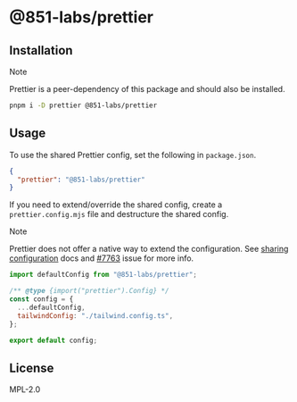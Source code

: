 # @851-labs/prettier

## Installation

> [!NOTE]  
> Prettier is a peer-dependency of this package and should also be installed.

```bash
pnpm i -D prettier @851-labs/prettier
```

## Usage

To use the shared Prettier config, set the following in `package.json`.

```json
{
  "prettier": "@851-labs/prettier"
}
```

If you need to extend/override the shared config, create a `prettier.config.mjs` file and destructure the shared config.

> [!NOTE]  
> Prettier does not offer a native way to extend the configuration. See [sharing configuration](https://prettier.io/docs/en/configuration.html#sharing-configurations) docs and [#7763](https://github.com/prettier/prettier/issues/7763) issue for more info.

```mjs
import defaultConfig from "@851-labs/prettier";

/** @type {import("prettier").Config} */
const config = {
  ...defaultConfig,
  tailwindConfig: "./tailwind.config.ts",
};

export default config;

```

## License

MPL-2.0